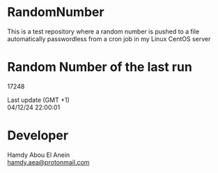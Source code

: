 # RandomNumber    
This is a test repository where a random number is pushed to a file automatically passwordless from a cron job in my Linux CentOS server    
# Random Number of the last run   
17248
      
Last update (GMT +1)    
04/12/24 22:00:01
# Developer    
Hamdy Abou El Anein   
hamdy.aea@protonmail.com
